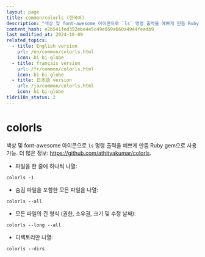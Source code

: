 ```yaml
---
layout: page
title: common/colorls (한국어)
description: "색상 및 font-awesome 아이콘으로 `ls` 명령 출력을 예쁘게 만듬 Ruby gem으로 사용 가능."
content_hash: e2b541fed352ebe4e5c49e059a660a4944feadb9
last_modified_at: 2024-10-09
related_topics:
  - title: English version
    url: /en/common/colorls.html
    icon: bi bi-globe
  - title: français version
    url: /fr/common/colorls.html
    icon: bi bi-globe
  - title: 日本語 version
    url: /ja/common/colorls.html
    icon: bi bi-globe
tldri18n_status: 2
---
```

# colorls

색상 및 font-awesome 아이콘으로 `ls` 명령 출력을 예쁘게 만듬 Ruby gem으로 사용 가능.
더 많은 정보: <https://github.com/athityakumar/colorls>.

- 파일을 한 줄에 하나씩 나열:

`colorls -1`

- 숨김 파일을 포함한 모든 파일을 나열:

`colorls --all`

- 모든 파일의 긴 형식 (권한, 소유권, 크기 및 수정 날짜):

`colorls --long --all`

- 디렉토리만 나열:

`colorls --dirs`

